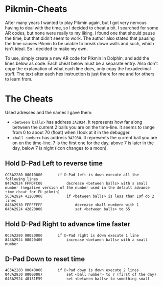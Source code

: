 # Pikmin-Cheats

After many years I wanted to play Pikmin again, but I got very nervous having to deal with the time, so I decided to cheat a bit.
I searched for some AR codes, but none were really to my liking.
I found one that should pause the time, but that didn't seem to work.
The author also stated that pausing the time causes Pikmin to be unable to break down walls and such, which isn't ideal.
So I decided to make my own.

To use, simply create a new AR code for Pikmin in Dolphin, and add the lines below as code.
Each cheat below must be a separate entry.
Also don't copy the explanation of what each line does, only copy the hexadecimal stuff.
The text after each hex instruction is just there for me and for others to learn from.

# The Cheats

Used adresses and the names I gave them:
* `<between balls>` has address `3A2924`.
It represents how far along between the current 2 balls you are on the time-line.
It seems to range from 0 to about 70 (float) when I look at it in the debugger.
* `<ball number>` has address `3A2930`.
It represents the current ball you are on on the time-line.
7 Is the first one for the day, above 7 is later in the day, below 7 is night (icon changes to a moon).

## Hold D-Pad Left to reverse time

```
CC3A2280 00010000       if D-Pad left is down execute all the following lines
843A2924 FFFDFC00           decrease <between balls> with a small number (negative version of the number used in the default advance time cheat for EU pikmin)
5C3A2924 41200000           if <between balls> is less than 10f do 2 lines
843A2930 FFFFFFFF               decrease <ball number> with 1
043A2924 42820000               set <between balls> to 65
```

## Hold D-Pad Right to advance time faster

```
0C3A2280 00020000       if D-Pad right is down execute 1 line
843A2924 00020400           increase <between balls> with a small number
```

## D-Pad Down to reset time

```
4C3A2280 00040000       if D-Pad down is down execute 2 lines
043A2930 00000007           set <ball number> to 7 (first of the day)
043A2924 40131E59           set <between balls> to something small
```

